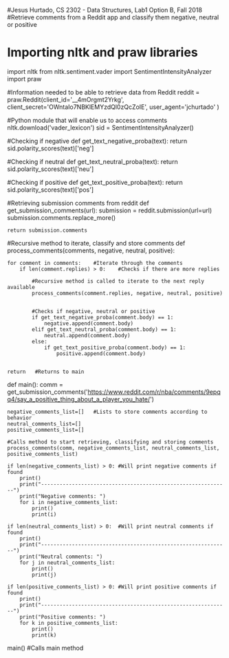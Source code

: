 #Jesus Hurtado, CS 2302 - Data Structures, Lab1 Option B, Fall 2018
#Retrieve comments from a Reddit app and classify them negative, neutral or positive

# Importing nltk and praw libraries
import nltk
from nltk.sentiment.vader import SentimentIntensityAnalyzer
import praw


#Information needed to be able to retrieve data from Reddit
reddit = praw.Reddit(client_id='__4mOrgmt2Yrkg',
                     client_secret='OWntaIo7NBKlEMYzdQl0zQcZoIE',
                     user_agent='jchurtado'
                     )

#Python module that will enable us to access comments
nltk.download('vader_lexicon')
sid = SentimentIntensityAnalyzer()

#Checking if negative
def get_text_negative_proba(text):
   return sid.polarity_scores(text)['neg']

#Checking if neutral
def get_text_neutral_proba(text):
   return sid.polarity_scores(text)['neu']

#Checking if positive
def get_text_positive_proba(text):
   return sid.polarity_scores(text)['pos']

#Retrieving submission comments from reddit
def get_submission_comments(url):
    submission = reddit.submission(url=url)
    submission.comments.replace_more()

    return submission.comments

#Recursive method to iterate, classify and store comments
def process_comments(comments, negative, neutral, positive):
    
    for comment in comments:    #Iterate through the comments
        if len(comment.replies) > 0:    #Checks if there are more replies
            
            #Recursive method is called to iterate to the next reply available
            process_comments(comment.replies, negative, neutral, positive)
            
            
            #Checks if negative, neutral or positive
            if get_text_negative_proba(comment.body) == 1:
                negative.append(comment.body)
            elif get_text_neutral_proba(comment.body) == 1:
                neutral.append(comment.body)
            else:
                if get_text_positive_proba(comment.body) == 1:
                    positive.append(comment.body)
                    
                    
    return   #Returns to main
                
    
def main():
    comm = get_submission_comments('https://www.reddit.com/r/nba/comments/9epqq4/say_a_positive_thing_about_a_player_you_hate/')
    
    negative_comments_list=[]   #Lists to store comments according to behavior
    neutral_comments_list=[]
    positive_comments_list=[]
  
    #Calls method to start retrieving, classifying and storing comments
    process_comments(comm, negative_comments_list, neutral_comments_list, positive_comments_list)
    
    if len(negative_comments_list) > 0: #Will print negative comments if found
        print()
        print("-------------------------------------------------------------")
        print("Negative comments: ")
        for i in negative_comments_list:
            print()
            print(i)
   
    if len(neutral_comments_list) > 0:  #Will print neutral comments if found
        print()
        print("-------------------------------------------------------------")
        print("Neutral comments: ")
        for j in neutral_comments_list:
            print()
            print(j)
        
    if len(positive_comments_list) > 0: #Will print positive comments if found
        print()
        print("-------------------------------------------------------------")
        print("Positive comments: ") 
        for k in positive_comments_list:
            print()
            print(k)     
   
    
   
      
       
       
   
   

main()  #Calls main method
